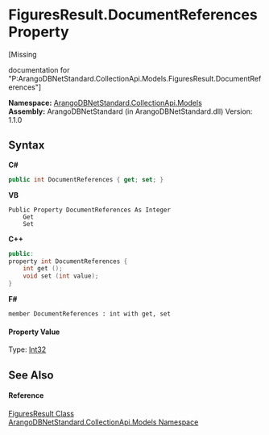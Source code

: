 # FiguresResult.DocumentReferences Property 
 

\[Missing <summary> documentation for "P:ArangoDBNetStandard.CollectionApi.Models.FiguresResult.DocumentReferences"\]

**Namespace:**&nbsp;<a href="eddef630-2e74-9b99-ee5b-91305adea48b">ArangoDBNetStandard.CollectionApi.Models</a><br />**Assembly:**&nbsp;ArangoDBNetStandard (in ArangoDBNetStandard.dll) Version: 1.1.0

## Syntax

**C#**<br />
``` C#
public int DocumentReferences { get; set; }
```

**VB**<br />
``` VB
Public Property DocumentReferences As Integer
	Get
	Set
```

**C++**<br />
``` C++
public:
property int DocumentReferences {
	int get ();
	void set (int value);
}
```

**F#**<br />
``` F#
member DocumentReferences : int with get, set

```


#### Property Value
Type: <a href="https://docs.microsoft.com/dotnet/api/system.int32" target="_blank" rel="noopener noreferrer">Int32</a>

## See Also


#### Reference
<a href="5053bee7-1cfe-abb0-c0e1-f2f5d16ea751">FiguresResult Class</a><br /><a href="eddef630-2e74-9b99-ee5b-91305adea48b">ArangoDBNetStandard.CollectionApi.Models Namespace</a><br />